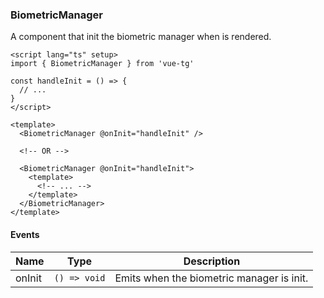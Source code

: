 ### BiometricManager

A component that init the biometric manager when is rendered.

```vue
<script lang="ts" setup>
import { BiometricManager } from 'vue-tg'
  
const handleInit = () => {
  // ...
}
</script>

<template>
  <BiometricManager @onInit="handleInit" />
  
  <!-- OR -->
  
  <BiometricManager @onInit="handleInit">
    <template>
      <!-- ... -->
    </template>
  </BiometricManager>
</template>
```

#### Events

| Name   | Type         | Description                               |
|--------| ------------ |-------------------------------------------|
| onInit | `() => void` | Emits when the biometric manager is init. |
